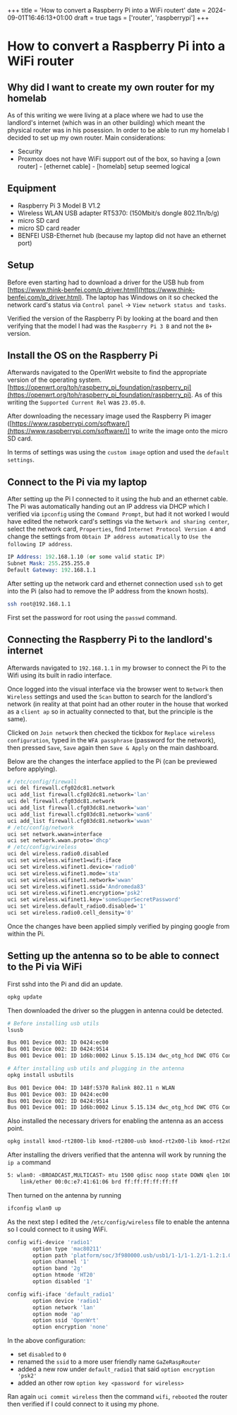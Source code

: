+++
title = 'How to convert a Raspberry Pi into a WiFi routert'
date = 2024-09-01T16:46:13+01:00
draft = true
tags = ['router', 'raspberrypi']
+++

# How to convert a Raspberry Pi into a WiFi router

## Why did I want to create my own router for my homelab

As of this writing we were living at a place where we had to use the landlord's internet (which was in an other building) which meant the physical router was in his posession. In order to be able to run my homelab I decided to set up my own router. Main considerations:

- Security
- Proxmox does not have WiFi support out of the box, so having a [own router] - [ethernet cable] - [homelab] setup seemed logical

## Equipment

- Raspberry Pi 3 Model B V1.2 
- Wireless WLAN USB adapter RT5370: (150Mbit/s dongle 802.11n/b/g)
- micro SD card
- micro SD card reader
- BENFEI USB-Ethernet hub (because my laptop did not have an ethernet port)

## Setup

Before even starting had to download a driver for the USB hub from [https://www.think-benfei.com/p_driver.html](https://www.think-benfei.com/p_driver.html). The laptop has Windows on it so checked the network card's status via `Control panel` -> `View network status and tasks`. 

Verified the version of the Raspberry Pi by looking at the board and then verifying that the model I had was the `Raspberry Pi 3 B` and not the `B+` version.

## Install the OS on the Raspberry Pi

Afterwards navigated to the OpenWrt website to find the appropriate version of the operating system. [https://openwrt.org/toh/raspberry_pi_foundation/raspberry_pi](https://openwrt.org/toh/raspberry_pi_foundation/raspberry_pi). As of this writing the `Supported Current Rel` was `23.05.0`.

After downloading the necessary image used the Raspberry Pi imager ([https://www.raspberrypi.com/software/](https://www.raspberrypi.com/software/)] to write the image onto the micro SD card.

In terms of settings was using the `custom image` option and used the `default settings`.

## Connect to the Pi via my laptop

After setting up the Pi I connected to it using the hub and an ethernet cable. The Pi was automatically handing out an IP address via DHCP which I verified via `ipconfig` using the `Command Prompt`, but had it not worked I would have edited the network card's settings via the `Network and sharing center`, select the network card, `Properties`, find `Internet Protocol Version 4` and change the settings from `Obtain IP address automatically` to `Use the following IP address`.

```s
IP Address: 192.168.1.10 (or some valid static IP)
Subnet Mask: 255.255.255.0
Default Gateway: 192.168.1.1
```

After setting up the network card and ethernet connection used `ssh` to get into the Pi (also had to remove the IP address from the known hosts).

```sh
ssh root@192.168.1.1
```

First set the password for root using the `passwd` command.

## Connecting the Raspberry Pi to the landlord's internet

Afterwards navigated to `192.168.1.1` in my browser to connect the Pi to the Wifi using its built in radio interface.

Once logged into the visual interface via the browser went to `Network` then `Wireless` settings and used the `Scan` button to search for the landlord's network (in reality at that point had an other router in the house that worked as a `client ap` so in actuality connected to that, but the principle is the same).

Clicked on `Join network` then checked the tickbox for `Replace wireless configuration`, typed in the `WFA passphrase` (password for the network), then pressed `Save`, `Save` again then `Save & Apply` on the main dashboard.

Below are the changes the interface applied to the Pi (can be previewed before applying).

```sh
# /etc/config/firewall
uci del firewall.cfg02dc81.network
uci add_list firewall.cfg02dc81.network='lan'
uci del firewall.cfg03dc81.network
uci add_list firewall.cfg03dc81.network='wan'
uci add_list firewall.cfg03dc81.network='wan6'
uci add_list firewall.cfg03dc81.network='wwan'
# /etc/config/network
uci set network.wwan=interface
uci set network.wwan.proto='dhcp'
# /etc/config/wireless
uci del wireless.radio0.disabled
uci set wireless.wifinet1=wifi-iface
uci set wireless.wifinet1.device='radio0'
uci set wireless.wifinet1.mode='sta'
uci set wireless.wifinet1.network='wwan'
uci set wireless.wifinet1.ssid='Andromeda83'
uci set wireless.wifinet1.encryption='psk2'
uci set wireless.wifinet1.key='someSuperSecretPassword'
uci set wireless.default_radio0.disabled='1'
uci set wireless.radio0.cell_density='0'
```
Once the changes have been applied simply verified by pinging google from within the Pi.

## Setting up the antenna so to be able to connect to the Pi via WiFi

First sshd into the Pi and did an update.

```sh
opkg update
```

Then downloaded the driver so the pluggen in antenna could be detected.

```sh
# Before installing usb utils
lsusb

Bus 001 Device 003: ID 0424:ec00
Bus 001 Device 002: ID 0424:9514
Bus 001 Device 001: ID 1d6b:0002 Linux 5.15.134 dwc_otg_hcd DWC OTG Controller

# After installing usb utils and plugging in the antenna
opkg install usbutils

Bus 001 Device 004: ID 148f:5370 Ralink 802.11 n WLAN
Bus 001 Device 003: ID 0424:ec00
Bus 001 Device 002: ID 0424:9514
Bus 001 Device 001: ID 1d6b:0002 Linux 5.15.134 dwc_otg_hcd DWC OTG Controller
```

Also installed the necessary drivers for enabling the antenna as an access point.

```sh
opkg install kmod-rt2800-lib kmod-rt2800-usb kmod-rt2x00-lib kmod-rt2x00-usb
```

After installing the drivers verified that the antenna will work by running the `ip a` command

```sh
5: wlan0: <BROADCAST,MULTICAST> mtu 1500 qdisc noop state DOWN qlen 1000
    link/ether 00:0c:e7:41:61:06 brd ff:ff:ff:ff:ff:ff
```

Then turned on the antenna by running 

```sh
ifconfig wlan0 up
```

As the next step I edited the `/etc/config/wireless` file to enable the antenna so I could connect to it using WiFi.

```sh
config wifi-device 'radio1'
        option type 'mac80211'
        option path 'platform/soc/3f980000.usb/usb1/1-1/1-1.2/1-1.2:1.0'
        option channel '1'
        option band '2g'
        option htmode 'HT20'
        option disabled '1'

config wifi-iface 'default_radio1'
        option device 'radio1'
        option network 'lan'
        option mode 'ap'
        option ssid 'OpenWrt'
        option encryption 'none'
```

In the above configuration:

- set `disabled` to `0`
- renamed the `ssid` to a more user friendly name `GaZeRaspRouter`
- added a new row under `default_radio1` that said `option encryption 'psk2'`
- added an other row `option key <password for wireless>`

Ran again `uci commit wireless` then the command `wifi`, `rebooted` the router then verified if I could connect to it using my phone.
